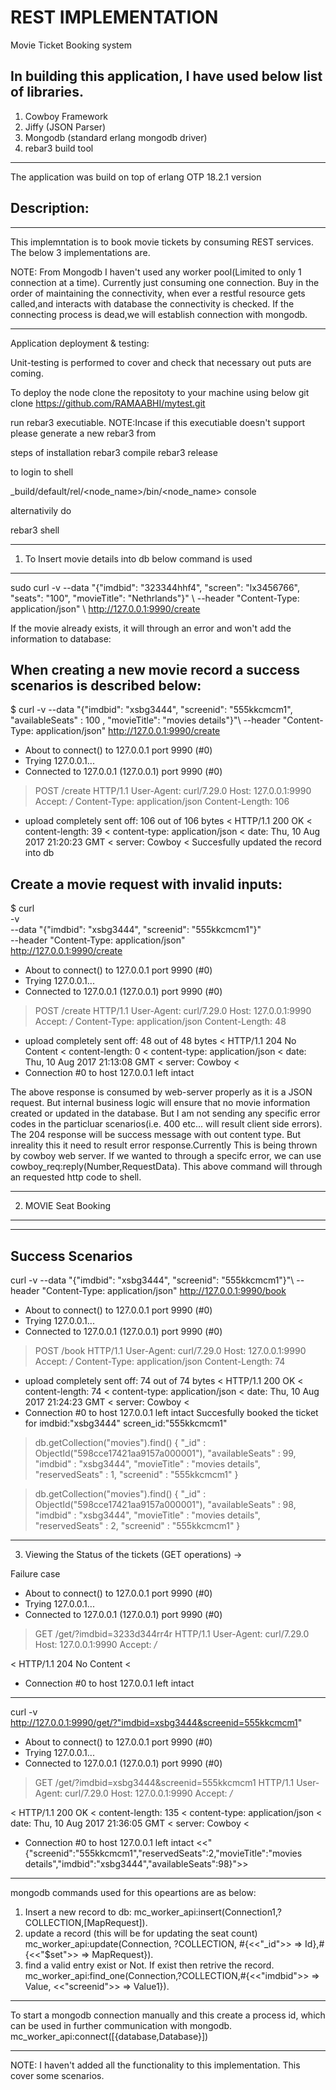 REST IMPLEMENTATION
=====
Movie Ticket Booking system

In building this application, I have used below list of libraries.
--------------------------------------------
1. Cowboy Framework
2. Jiffy (JSON Parser)
3. Mongodb (standard erlang mongodb driver)
4. rebar3 build tool
--------------------------------------------

The application was build on top of erlang OTP 18.2.1 version

Description:
------------
------------
This implemntation is to book movie tickets by consuming REST services. The below 3 implementations are.

NOTE: From Mongodb I haven't used any worker pool(Limited to only 1 connection at a time). Currently just consuming one connection. Buy in the order of maintaining the connectivity, when ever a restful resource gets called,and interacts with database the connectivity is checked. If the connecting process is dead,we will establish connection with mongodb.

----------------------------------------------------------------------------------------------------------------

Application deployment & testing:

Unit-testing is performed to cover and check that necessary out puts are coming.

To deploy the node clone the repositoty to your machine using below
git clone https://github.com/RAMAABHI/mytest.git

run rebar3 executiable. NOTE:Incase if this executiable doesn't support please generate a new rebar3 from

steps of installation
 rebar3 compile
 rebar3 release
 
to login to shell 

_build/default/rel/<node_name>/bin/<node_name> console

alternativily do

rebar3 shell

-----------------------------------------------------------------------------------------------------------------


1. To Insert movie details into db below command is used
-------------------------------------------------------------------
sudo curl -v --data "{\"imdbid\": \"323344hhf4\", \"screen\": \"lx3456766\", \"seats\": \"100\", \"movieTitle\": \"Nethrlands\"}" \ --header "Content-Type: application/json" \ http://127.0.0.1:9990/create

If the movie already exists, it will through an error and won't add the information to database:


When creating a new movie record a success scenarios is described below:
-------------------------------------------------------------------------
$ curl     -v     --data "{\"imdbid\": \"xsbg3444\", \"screenid\": \"555kkcmcm1\", \"availableSeats\" : 100 , \"movieTitle\": \"movies details\"}"\     --header "Content-Type: application/json"     http://127.0.0.1:9990/create

* About to connect() to 127.0.0.1 port 9990 (#0)
*   Trying 127.0.0.1...
* Connected to 127.0.0.1 (127.0.0.1) port 9990 (#0)
> POST /create HTTP/1.1
> User-Agent: curl/7.29.0
> Host: 127.0.0.1:9990
> Accept: */*
> Content-Type: application/json
> Content-Length: 106
> 
* upload completely sent off: 106 out of 106 bytes
< HTTP/1.1 200 OK
< content-length: 39
< content-type: application/json
< date: Thu, 10 Aug 2017 21:20:23 GMT
< server: Cowboy
< 
Succesfully updated the record into db



Create a movie request with invalid inputs:
----------------------------------------------
$ curl \
     -v \
     --data "{\"imdbid\": \"xsbg3444\", \"screenid\": \"555kkcmcm1\"}" \
     --header "Content-Type: application/json" \
     http://127.0.0.1:9990/create
* About to connect() to 127.0.0.1 port 9990 (#0)
*   Trying 127.0.0.1...
* Connected to 127.0.0.1 (127.0.0.1) port 9990 (#0)
> POST /create HTTP/1.1
> User-Agent: curl/7.29.0
> Host: 127.0.0.1:9990
> Accept: */*
> Content-Type: application/json
> Content-Length: 48
> 
* upload completely sent off: 48 out of 48 bytes
< HTTP/1.1 204 No Content
< content-length: 0
< content-type: application/json
< date: Thu, 10 Aug 2017 21:13:08 GMT
< server: Cowboy
< 
* Connection #0 to host 127.0.0.1 left intact

The above response is consumed by web-server properly as it is a JSON request. But internal business logic will ensure that no movie information created or updated in the database. But I am not sending any specific error codes in the particluar scenarios(i.e. 400 etc... will result client side errors).
The 204 response will be success message with out content type. But inreality this it need to result error response.Currently This is being thrown by cowboy web server. If we wanted to through a specifc error, we can use 
   cowboy_req:reply(Number,RequestData).
This above command will through an requested http code to shell.

------------------------------------------------------------------------------------------------



2. MOVIE Seat Booking
-------------------
-------------------
Success Scenarios
-----------------
curl     -v     --data "{\"imdbid\": \"xsbg3444\", \"screenid\": \"555kkcmcm1\"}"\     --header "Content-Type: application/json"     http://127.0.0.1:9990/book
* About to connect() to 127.0.0.1 port 9990 (#0)
*   Trying 127.0.0.1...
* Connected to 127.0.0.1 (127.0.0.1) port 9990 (#0)
> POST /book HTTP/1.1
> User-Agent: curl/7.29.0
> Host: 127.0.0.1:9990
> Accept: */*
> Content-Type: application/json
> Content-Length: 74
> 
* upload completely sent off: 74 out of 74 bytes
< HTTP/1.1 200 OK
< content-length: 74
< content-type: application/json
< date: Thu, 10 Aug 2017 21:24:23 GMT
< server: Cowboy
< 
* Connection #0 to host 127.0.0.1 left intact
Succesfully booked the ticket for imdbid:"xsbg3444" screen_id:"555kkcmcm1" 

> db.getCollection("movies").find()
{ "_id" : ObjectId("598cce17421aa9157a000001"), "availableSeats" : 99, "imdbid" : "xsbg3444", "movieTitle" : "movies details", "reservedSeats" : 1, "screenid" : "555kkcmcm1" }
> 

> db.getCollection("movies").find()
{ "_id" : ObjectId("598cce17421aa9157a000001"), "availableSeats" : 98, "imdbid" : "xsbg3444", "movieTitle" : "movies details", "reservedSeats" : 2, "screenid" : "555kkcmcm1" }

----------------------------------------------------------------------------------------------------------------------------------------------

3. Viewing the Status of the tickets (GET operations) ->


Failure case

* About to connect() to 127.0.0.1 port 9990 (#0)
*   Trying 127.0.0.1...
* Connected to 127.0.0.1 (127.0.0.1) port 9990 (#0)
> GET /get/?imdbid=3233d344rr4r HTTP/1.1
> User-Agent: curl/7.29.0
> Host: 127.0.0.1:9990
> Accept: */*
> 
< HTTP/1.1 204 No Content
< 
* Connection #0 to host 127.0.0.1 left intact


------------------------------------------------------------------------
curl -v http://127.0.0.1:9990/get/?"imdbid=xsbg3444&screenid=555kkcmcm1"

* About to connect() to 127.0.0.1 port 9990 (#0)
*   Trying 127.0.0.1...
* Connected to 127.0.0.1 (127.0.0.1) port 9990 (#0)
> GET /get/?imdbid=xsbg3444&screenid=555kkcmcm1 HTTP/1.1
> User-Agent: curl/7.29.0
> Host: 127.0.0.1:9990
> Accept: */*
> 
< HTTP/1.1 200 OK
< content-length: 135
< content-type: application/json
< date: Thu, 10 Aug 2017 21:36:05 GMT
< server: Cowboy
< 
* Connection #0 to host 127.0.0.1 left intact
<<"{\"screenid\":\"555kkcmcm1\",\"reservedSeats\":2,\"movieTitle\":\"movies details\",\"imdbid\":\"xsbg3444\",\"availableSeats\":98}">> 

__________________________________________________________________________________________________________________________________________



mongodb commands used for this opeartions are as below:
1. Insert a new record to db:
   mc_worker_api:insert(Connection1,?COLLECTION,[MapRequest]).
2. update a record (this will be for updating the seat count)
   mc_worker_api:update(Connection, ?COLLECTION, #{<<"_id">> => Id},#{<<"$set">> => MapRequest}).
3. find a valid entry exist or Not. If exist then retrive the record.
   mc_worker_api:find_one(Connection,?COLLECTION,#{<<"imdbid">> => Value, <<"screenid">> => Value1}).
-----------------------------------------------------------------------------------------------------

To start a mongodb connection manually and this create a process id, which can be used in further communication with mongodb.
  mc_worker_api:connect([{database,Database}])

------------------------------------------------------------------------------------------------------

NOTE: I haven't added all the functionality to this implementation. This cover some scenarios.








